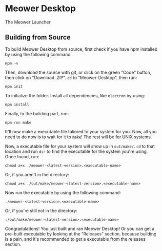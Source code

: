 # Meower Desktop
The Meower Launcher
## Building from Source
To build Meower Desktop from source, first check if you have npm installed by using the following command:
```
npm -v
```
Then, download the source with git, or click on the green "Code" button, then click on "Download .ZIP". `cd` to "Meower-Desktop", then run:
```
npm init
```
To initialize the folder. Install all dependencies, like `electron` by using:
```
npm install
```
Finally, to the buliding part, run:
```
npm run make
```
It'll now make a executable file taliored to your system for you. Now, all you need to do now is to wait for it to `make`! The rest will be for UNIX systems.

Now, a executable file for your system will show up in `out/make/`. `cd` to that location and run `dir` to find the executable for the system you're using. Once found, run:
```
chmod a+x ./meower-<latest-version>.<executable-name>
```
Or, if you aren't in the directory:
```
chmod a+x ./out/make/meower-<latest-version>.<executable-name>
```
Now run the executable by using the following command:
```
./meower-<latest-version>.<executable-name>
```
Or, if you're still not in the directory:
```
./out/make/meower-<latest-version>.<executable-name>
```
Congradulations! You just built and ran Meower Desktop! Or you can get a pre-built executable by looking at the "Releases" section, because building is a pain, and it's recommended to get a executable from the releases section.
